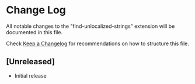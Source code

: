 # Change Log

All notable changes to the "find-unlocalized-strings" extension will be documented in this file.

Check [Keep a Changelog](http://keepachangelog.com/) for recommendations on how to structure this file.

## [Unreleased]

- Initial release